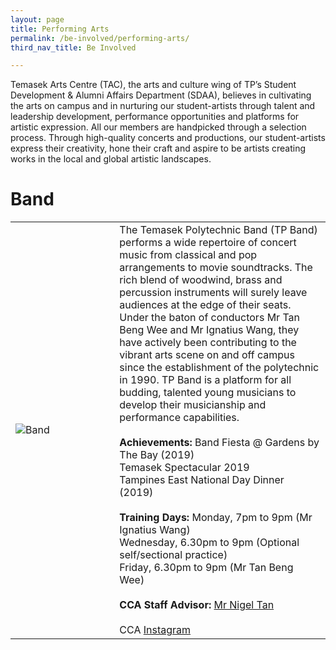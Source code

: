 ```yaml
---
layout: page
title: Performing Arts
permalink: /be-involved/performing-arts/
third_nav_title: Be Involved

---
```


Temasek Arts Centre (TAC), the arts and culture wing of TP’s Student Development & Alumni Affairs Department (SDAA), believes in cultivating the arts on campus and in nurturing our student-artists through talent and leadership development, performance opportunities and platforms for artistic expression. All our members are handpicked through a selection process. Through high-quality concerts and productions, our student-artists express their creativity, hone their craft and aspire to be artists creating works in the local and global artistic landscapes.

# Band
<div>
<table>
    <tr>
        <td style="width:33%"><image src="https://www.tp.edu.sg/content/dam/tp-web/images/life@tp/cca/performing-arts/band.jpg" style="display:block;margin-left:auto;margin-right:auto;" alt="Band"></image></td>
        <td>
        The Temasek Polytechnic Band (TP Band) performs a wide repertoire of concert music from classical and pop arrangements to movie soundtracks. The rich blend of woodwind, brass and percussion instruments will surely leave audiences at the edge of their seats. Under the baton of conductors Mr Tan Beng Wee and Mr Ignatius Wang, they have actively been contributing to the vibrant arts scene on and off campus since the establishment of the polytechnic in 1990. TP Band is a platform for all budding, talented young musicians to develop their musicianship and performance capabilities.
        <br><br>
        <b>Achievements:</b>
        Band Fiesta @ Gardens by The Bay (2019)<br>
        Temasek Spectacular 2019<br>
        Tampines East National Day Dinner (2019)
        <br><br>
        <b>Training Days:</b>
        Monday, 7pm to 9pm (Mr Ignatius Wang)<br>
        Wednesday, 6.30pm to 9pm (Optional self/sectional practice)<br>
        Friday, 6.30pm to 9pm (Mr Tan Beng Wee)
        <br><br>
        <b>CCA Staff Advisor:</b> <a href="nigeltan@tp.edu.sg">Mr Nigel Tan</a>
        <br><br>
        CCA <a href="https://www.instagram.com/temasekpolyband">Instagram</a>
        </td>
    </tr>
</table>
</div>
